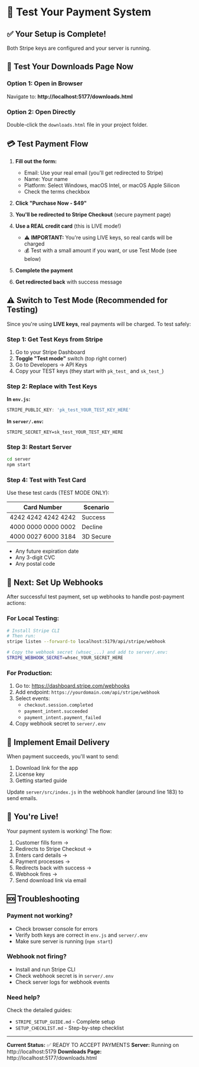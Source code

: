 # 🧪 Test Your Payment System

## ✅ Your Setup is Complete!

Both Stripe keys are configured and your server is running.

## 🎯 Test Your Downloads Page Now

### Option 1: Open in Browser
Navigate to: **http://localhost:5177/downloads.html**

### Option 2: Open Directly
Double-click the `downloads.html` file in your project folder.

## 💳 Test Payment Flow

1. **Fill out the form:**
   - Email: Use your real email (you'll get redirected to Stripe)
   - Name: Your name
   - Platform: Select Windows, macOS Intel, or macOS Apple Silicon
   - Check the terms checkbox

2. **Click "Purchase Now - $49"**

3. **You'll be redirected to Stripe Checkout** (secure payment page)

4. **Use a REAL credit card** (this is LIVE mode!)
   - ⚠️ **IMPORTANT:** You're using LIVE keys, so real cards will be charged
   - 💰 Test with a small amount if you want, or use Test Mode (see below)

5. **Complete the payment**

6. **Get redirected back** with success message

## ⚠️ Switch to Test Mode (Recommended for Testing)

Since you're using **LIVE keys**, real payments will be charged. To test safely:

### Step 1: Get Test Keys from Stripe

1. Go to your Stripe Dashboard
2. **Toggle "Test mode"** switch (top right corner)
3. Go to Developers → API Keys
4. Copy your TEST keys (they start with `pk_test_` and `sk_test_`)

### Step 2: Replace with Test Keys

**In `env.js`:**
```javascript
STRIPE_PUBLIC_KEY: 'pk_test_YOUR_TEST_KEY_HERE'
```

**In `server/.env`:**
```env
STRIPE_SECRET_KEY=sk_test_YOUR_TEST_KEY_HERE
```

### Step 3: Restart Server
```bash
cd server
npm start
```

### Step 4: Test with Test Card
Use these test cards (TEST MODE ONLY):

| Card Number | Scenario |
|-------------|----------|
| 4242 4242 4242 4242 | Success |
| 4000 0000 0000 0002 | Decline |
| 4000 0027 6000 3184 | 3D Secure |

- Any future expiration date
- Any 3-digit CVC
- Any postal code

## 🔔 Next: Set Up Webhooks

After successful test payment, set up webhooks to handle post-payment actions:

### For Local Testing:
```bash
# Install Stripe CLI
# Then run:
stripe listen --forward-to localhost:5179/api/stripe/webhook

# Copy the webhook secret (whsec_...) and add to server/.env:
STRIPE_WEBHOOK_SECRET=whsec_YOUR_SECRET_HERE
```

### For Production:
1. Go to: https://dashboard.stripe.com/webhooks
2. Add endpoint: `https://yourdomain.com/api/stripe/webhook`
3. Select events:
   - `checkout.session.completed`
   - `payment_intent.succeeded`
   - `payment_intent.payment_failed`
4. Copy webhook secret to `server/.env`

## 📧 Implement Email Delivery

When payment succeeds, you'll want to send:
1. Download link for the app
2. License key
3. Getting started guide

Update `server/src/index.js` in the webhook handler (around line 183) to send emails.

## 🎉 You're Live!

Your payment system is working! The flow:
1. Customer fills form → 
2. Redirects to Stripe Checkout → 
3. Enters card details → 
4. Payment processes → 
5. Redirects back with success → 
6. Webhook fires → 
7. Send download link via email

## 🆘 Troubleshooting

### Payment not working?
- Check browser console for errors
- Verify both keys are correct in `env.js` and `server/.env`
- Make sure server is running (`npm start`)

### Webhook not firing?
- Install and run Stripe CLI
- Check webhook secret is in `server/.env`
- Check server logs for webhook events

### Need help?
Check the detailed guides:
- `STRIPE_SETUP_GUIDE.md` - Complete setup
- `SETUP_CHECKLIST.md` - Step-by-step checklist

---

**Current Status:** ✅ READY TO ACCEPT PAYMENTS
**Server:** Running on http://localhost:5179
**Downloads Page:** http://localhost:5177/downloads.html

